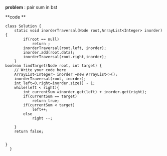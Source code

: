 **problem** : pair sum in bst

**code **

    class Solution {
        static void inorderTraversal(Node root,ArrayList<Integer> inorder){
            if(root == null)
                return ;
            inorderTraversal(root.left, inorder);
            inorder.add(root.data);
            inorderTraversal(root.right,inorder);
        }
    boolean findTarget(Node root, int target) {
        // Write your code here
        ArrayList<Integer> inorder =new ArrayList<>();
        inorderTraversal(root, inorder);
        int left=0,right=inorder.size() - 1;
        while(left < right){
            int currentSum =inorder.get(left) + inorder.get(right);
            if(currentSum == target)
                return true;
            if(currentSum < target)
                left++;
            else
                right --;
            
        }
        return false;
        
    
    }
      }
